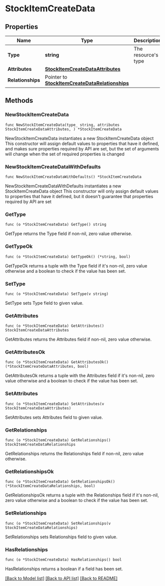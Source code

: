 # StockItemCreateData

## Properties

Name | Type | Description | Notes
------------ | ------------- | ------------- | -------------
**Type** | **string** | The resource&#39;s type | 
**Attributes** | [**StockItemCreateDataAttributes**](StockItemCreateDataAttributes.md) |  | 
**Relationships** | Pointer to [**StockItemCreateDataRelationships**](StockItemCreateDataRelationships.md) |  | [optional] 

## Methods

### NewStockItemCreateData

`func NewStockItemCreateData(type_ string, attributes StockItemCreateDataAttributes, ) *StockItemCreateData`

NewStockItemCreateData instantiates a new StockItemCreateData object
This constructor will assign default values to properties that have it defined,
and makes sure properties required by API are set, but the set of arguments
will change when the set of required properties is changed

### NewStockItemCreateDataWithDefaults

`func NewStockItemCreateDataWithDefaults() *StockItemCreateData`

NewStockItemCreateDataWithDefaults instantiates a new StockItemCreateData object
This constructor will only assign default values to properties that have it defined,
but it doesn't guarantee that properties required by API are set

### GetType

`func (o *StockItemCreateData) GetType() string`

GetType returns the Type field if non-nil, zero value otherwise.

### GetTypeOk

`func (o *StockItemCreateData) GetTypeOk() (*string, bool)`

GetTypeOk returns a tuple with the Type field if it's non-nil, zero value otherwise
and a boolean to check if the value has been set.

### SetType

`func (o *StockItemCreateData) SetType(v string)`

SetType sets Type field to given value.


### GetAttributes

`func (o *StockItemCreateData) GetAttributes() StockItemCreateDataAttributes`

GetAttributes returns the Attributes field if non-nil, zero value otherwise.

### GetAttributesOk

`func (o *StockItemCreateData) GetAttributesOk() (*StockItemCreateDataAttributes, bool)`

GetAttributesOk returns a tuple with the Attributes field if it's non-nil, zero value otherwise
and a boolean to check if the value has been set.

### SetAttributes

`func (o *StockItemCreateData) SetAttributes(v StockItemCreateDataAttributes)`

SetAttributes sets Attributes field to given value.


### GetRelationships

`func (o *StockItemCreateData) GetRelationships() StockItemCreateDataRelationships`

GetRelationships returns the Relationships field if non-nil, zero value otherwise.

### GetRelationshipsOk

`func (o *StockItemCreateData) GetRelationshipsOk() (*StockItemCreateDataRelationships, bool)`

GetRelationshipsOk returns a tuple with the Relationships field if it's non-nil, zero value otherwise
and a boolean to check if the value has been set.

### SetRelationships

`func (o *StockItemCreateData) SetRelationships(v StockItemCreateDataRelationships)`

SetRelationships sets Relationships field to given value.

### HasRelationships

`func (o *StockItemCreateData) HasRelationships() bool`

HasRelationships returns a boolean if a field has been set.


[[Back to Model list]](../README.md#documentation-for-models) [[Back to API list]](../README.md#documentation-for-api-endpoints) [[Back to README]](../README.md)



